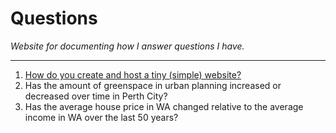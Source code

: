 # Questions
*Website for documenting how I answer questions I have.*

---

1. [How do you create and host a tiny (simple) website?](001.md)
2. Has the amount of greenspace in urban planning increased or decreased over time in Perth City?
3. Has the average house price in WA changed relative to the average income in WA over the last 50 years?
